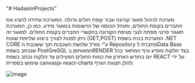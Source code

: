"# HadasimProjects" 

מערכת לניהול מאגר קורונה עבור קופת חולים גדולה. המערכת עתידה להציג את החברים בקופת
החולים, ותנהל הכנסה של הרשומות במאגר מידע. כמו כן, המערכת תאגור
פרטי מפתח לגבי מגיפת הקורונה בהקשרי החברים בקופת החולים.
למאגר זה ניתן לפנות לצורך ביצוע שליפות שונות (GET,POST)
המערכת בנויה בשפת .NET CORE
ע"י מודל שלושת השכבות
תוך ששכבת ה Repository
מחברת לData Base שנכתב בשפת PostGreSQL
המאוחסן בRENDER
בצד הלקוח מופיע גרף המתאר בכל יום בחודש האחרון את כמות החולים הפעילים
צד הלקוח נכתב בשפת REACT על ידי שימוש בספרית canvasjs-react-charts
להלן תצוגת הגרף:

![image](https://github.com/avitalush/HadasimProjects/assets/106091147/c57f34be-06cf-4315-9062-6cfb036dce60)
